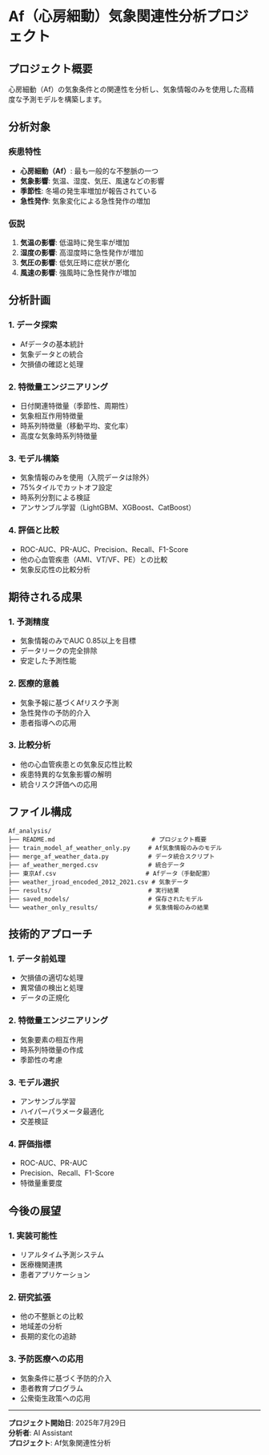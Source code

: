 # Af（心房細動）気象関連性分析プロジェクト

## プロジェクト概要

心房細動（Af）の気象条件との関連性を分析し、気象情報のみを使用した高精度な予測モデルを構築します。

## 分析対象

### 疾患特性
- **心房細動（Af）**: 最も一般的な不整脈の一つ
- **気象影響**: 気温、湿度、気圧、風速などの影響
- **季節性**: 冬場の発生率増加が報告されている
- **急性発作**: 気象変化による急性発作の増加

### 仮説
1. **気温の影響**: 低温時に発生率が増加
2. **湿度の影響**: 高湿度時に急性発作が増加
3. **気圧の影響**: 低気圧時に症状が悪化
4. **風速の影響**: 強風時に急性発作が増加

## 分析計画

### 1. データ探索
- Afデータの基本統計
- 気象データとの統合
- 欠損値の確認と処理

### 2. 特徴量エンジニアリング
- 日付関連特徴量（季節性、周期性）
- 気象相互作用特徴量
- 時系列特徴量（移動平均、変化率）
- 高度な気象時系列特徴量

### 3. モデル構築
- 気象情報のみを使用（入院データは除外）
- 75%タイルでカットオフ設定
- 時系列分割による検証
- アンサンブル学習（LightGBM、XGBoost、CatBoost）

### 4. 評価と比較
- ROC-AUC、PR-AUC、Precision、Recall、F1-Score
- 他の心血管疾患（AMI、VT/VF、PE）との比較
- 気象反応性の比較分析

## 期待される成果

### 1. 予測精度
- 気象情報のみでAUC 0.85以上を目標
- データリークの完全排除
- 安定した予測性能

### 2. 医療的意義
- 気象予報に基づくAfリスク予測
- 急性発作の予防的介入
- 患者指導への応用

### 3. 比較分析
- 他の心血管疾患との気象反応性比較
- 疾患特異的な気象影響の解明
- 統合リスク評価への応用

## ファイル構成

```
Af_analysis/
├── README.md                           # プロジェクト概要
├── train_model_af_weather_only.py     # Af気象情報のみのモデル
├── merge_af_weather_data.py           # データ統合スクリプト
├── af_weather_merged.csv              # 統合データ
├── 東京Af.csv                         # Afデータ（手動配置）
├── weather_jroad_encoded_2012_2021.csv # 気象データ
├── results/                           # 実行結果
├── saved_models/                      # 保存されたモデル
└── weather_only_results/              # 気象情報のみの結果
```

## 技術的アプローチ

### 1. データ前処理
- 欠損値の適切な処理
- 異常値の検出と処理
- データの正規化

### 2. 特徴量エンジニアリング
- 気象要素の相互作用
- 時系列特徴量の作成
- 季節性の考慮

### 3. モデル選択
- アンサンブル学習
- ハイパーパラメータ最適化
- 交差検証

### 4. 評価指標
- ROC-AUC、PR-AUC
- Precision、Recall、F1-Score
- 特徴量重要度

## 今後の展望

### 1. 実装可能性
- リアルタイム予測システム
- 医療機関連携
- 患者アプリケーション

### 2. 研究拡張
- 他の不整脈との比較
- 地域差の分析
- 長期的変化の追跡

### 3. 予防医療への応用
- 気象条件に基づく予防的介入
- 患者教育プログラム
- 公衆衛生政策への応用

---

**プロジェクト開始日**: 2025年7月29日  
**分析者**: AI Assistant  
**プロジェクト**: Af気象関連性分析 
